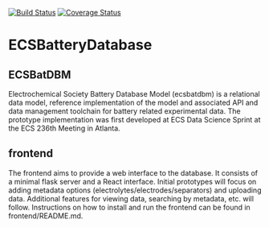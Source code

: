 [![Build Status](https://travis-ci.org/ECSHackWeek/ECSBatteryDatabase.svg?branch=master)](https://travis-ci.org/ECSHackWeek/ECSBatteryDatabase)
[![Coverage Status](https://coveralls.io/repos/github/ECSHackWeek/ECSBatteryDatabase/badge.svg?branch=master)](https://coveralls.io/github/ECSHackWeek/ECSBatteryDatabase?branch=master)

# ECSBatteryDatabase

## ECSBatDBM
Electrochemical Society Battery Database Model (ecsbatdbm) is a relational
data model, reference implementation of the model and associated API and
data management toolchain for battery related experimental data.  The
prototype implementation was first developed at ECS Data Science Sprint at
the ECS 236th Meeting in Atlanta.

## frontend
The frontend aims to provide a web interface to the database. It consists of a
minimal flask server and a React interface. Initial prototypes will focus on
adding metadata options (electrolytes/electrodes/separators) and uploading data.
Additional features for viewing data, searching by metadata, etc. will follow.
Instructions on how to install and run the frontend can be found in
frontend/README.md.
